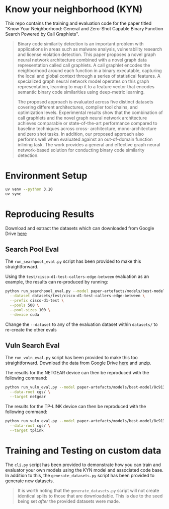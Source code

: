 # Know your neighborhood (KYN)

This repo contains the training and evaluation code for the paper titled "Know Your Neighborhood: General and Zero-Shot Capable Binary Function Search Powered by Call Graphlets".

>Binary code similarity detection is an important
problem with applications in areas such as malware analysis,
vulnerability research and license violation detection. This
paper proposes a novel graph neural network architecture
combined with a novel graph data representation called call
graphlets. A call graphlet encodes the neighborhood around
each function in a binary executable, capturing the local
and global context through a series of statistical features. A
specialized graph neural network model operates on this graph
representation, learning to map it to a feature vector that
encodes semantic binary code similarities using deep-metric
learning.
>
> The proposed approach is evaluated across five distinct
datasets covering different architectures, compiler tool chains,
and optimization levels. Experimental results show that the
combination of call graphlets and the novel graph neural
network architecture achieves comparable or state-of-the-art
performance compared to baseline techniques across cross- architecture, mono-architecture and zero shot tasks. In addition,
our proposed approach also performs well when evaluated
against an out-of-domain function inlining task. The work
provides a general and effective graph neural network-based
solution for conducting binary code similarity detection.

# Environment Setup

```bash
uv venv --python 3.10
uv sync
```

# Reproducing Results

Download and extract the datasets which can downloaded from Google Drive [here](https://drive.google.com/file/d/1zcTsj_HIwQGmFBAx5s65PizbnPRCqDxJ/view?usp=sharing)

## Search Pool Eval

The `run_searhpool_eval.py` script has been provided to make this straightforward.

Using the `test/cisco-d1-test-callers-edge-between` evaluation as an example, the results can re-produced by running:
```bash
python run_searchpool_eval.py --model paper-artefacts/models/best-model/8c913a81.ep350 \
  --dataset datasets/test/cisco-d1-test-callers-edge-between \
  --prefix cisco-d1-test \
  --pools 500 \
  --pool-sizes 100 \
  --device cuda
```

Change the `--dataset` to any of the evaluation dataset within `datasets/` to re-create the other evals

## Vuln Search Eval

The `run_vuln_eval.py` script has been provided to make this too straightforward. Download the data from Google Drive [here](https://drive.google.com/file/d/1Te1ESPT6dgUJ-otU0RUCyhuW6Z7K-2_N/view?usp=drive_link)
and unzip.

The results for the NETGEAR device can then be reproduced with the following command:
```bash
python run_vuln_eval.py --model paper-artefacts/models/best-model/8c913a81.ep350 \
  --data-root cgs/ \
  --target netgear
```

The results for the TP-LINK device can then be reproduced with the following command:
```bash
python run_vuln_eval.py --model paper-artefacts/models/best-model/8c913a81.ep350 \
  --data-root cgs/ \
  --target tplink
```

# Training and Testing on custom data

The `cli.py` script has been provided to demonstrate how you can train and evaluator
your own models using the KYN model and associated code base. In addition to this,
the `generate_datasets.py` script has been provided to generate new datasets. 
> It is worth noting that the `generate_datasets.py` script will not create identical splits
> to those that are downloadable. This is due to the seed being set *after* the provided 
> datasets were made.

